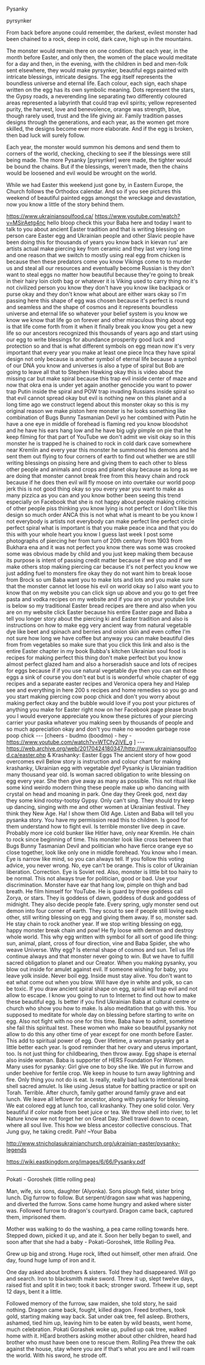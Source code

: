 Pysanky


pyrsynker

From back before anyone could remember, the darkest, evilest monster had been chained to a rock, deep in cold, dark cave, high up in the mountains.

The monster would remain there on one condition: that each year, in the month before Easter, and only then, the women of the place would meditate for a day and then, in the evening, with the children in bed and men-folk sent elsewhere, they would make pyrsynker, beautiful eggs painted with intricate blessings, intricate designs. The egg itself represents the boundless universe and eternal life. Each colour, each sign, each shape written on the egg has its own symbolic meaning. Dots represent the stars, the Gypsy roads, a neverending line separating two differently coloured areas represented a labyrinth that could trap evil spirits; yellow represented purity, the harvest, love and benevolence, orange was strength, blue, though rarely used, trust and the life giving air. Family tradition passes designs through the generations, and each year, as the women get more skilled, the designs become ever more elaborate. And if the egg is broken, then bad luck will surely follow.

Each year, the monster would summon his demons and send them to corners of the world, checking, checking to see if the blessings were still being made. The more Pysanky [pyrsynker] were made, the tighter would be bound the chains. But if the blessings, weren't made, then the chains would be loosened and evil would be wrought on the world.

While we had Easter this weekend just gone by, in Eastern Europe, the Church follows the Orthodox calendar. And so if you see pictures this weekend of beautiful painted eggs amongst the wreckage and devastation, now you know a little of the story behind them.



https://www.ukrainiansoulfood.ca/ 
https://www.youtube.com/watch?v=MSirAetg4nc hello bloop check this your Baba here
and today I want to talk to you about ancient Easter tradition and that is writing blessing on person care Easter egg and Ukrainian people and other Slavic people have been doing this for thousands of years you know back in kievan rus' are artists actual make piercing key from ceramic and they last very long time and one reason that we switch to mostly using real egg from chicken is because then these predators come you know Vikings come to to murder us and steal all our resources and eventually become Russian is they don't want to steal eggs no matter how beautiful because they're going to break in their hairy loin cloth bag or whatever it is Viking used to carry thing no it's not civilized person you know they don't have you know like backpack or purse okay and they don't know what about are either wars okay so I'm passing here this shape of egg was chosen because it's perfect is round and seamless and the shape of cosmos and it represents boundless universe and eternal life so whatever your belief system is you know we know we know that life go on forever and other miraculous thing about egg is that life come forth from it when it finally break you know you get a new life so our ancestors recognized this thousands of years ago and start using our egg to write blessings for abundance prosperity good luck and protection so and that is what different symbols on egg mean now it's very important that every year you make at least one piece Inca they have spiral design not only because is another symbol of eternal life because a symbol of our DNA you know and universes is also a type of spiral but Bob are going to leave all that to Stephen Hawking okay this is video about the missing car but make spiral because this trap evil inside center of maze and now that okra ena is under yet again another genocide you want to power trap Putin inside the spiral and POW trap invading Russians inside spiral so that evil cannot spread okay but evil is nothing new on this planet and a long time ago we construct legend about this monster okay so this is my original reason we make piston here monster is he looks something like combination of Bugs Bunny Tasmanian Devil yo her combined with Putin he have a one eye in middle of forehead is flaming red you know bloodshot and he have his ears hang low and he have big ugly pimple on pie that he keep filming for that part of YouTube we don't admit we visit okay so in this monster he is trapped he is chained to rock in cold dark cave somewhere near Kremlin and every year this monster he summoned his demons and he sent them out flying to four corners of earth to find out whether we are still writing blessings on pissing here and giving them to each other to bless other people and animals and crops and planet okay because as long as we are doing that monster cannot break free from this heavy chain and rock because if he does then evil will fly moose on into overtake our world poop jerk this is not good thing okay so you every year you want to make as many pizzica as you can and you know bother been seeing this trend especially on Facebook that she is not happy about people making criticism of other people piss thinking you know lying is not perfect or I don't like this design so much order ANCA this is not what what is meant to be you know I not everybody is artists not everybody can make perfect line perfect circle perfect spiral what is important is that you make peace inca and that you do this with your whole heart you know I guess last week I post some photographs of piercing her from turn of 20th century from 1903 from Bukhara ena and it was not perfect you know there was some was crooked some was obvious made by child and you just keep making them because its purpose is intent of passing credit matter because if we stop and if we make others stop making piercing car because it's not perfect you know we just adding fuel to monsters fire okay they do not want him to break loose from Brock so um Baba want you to make lots and lots and you make sure that the monster cannot let loose his evil on world okay so I also want you to know that on my website you can click sign up above and you go to get free pasta and vodka recipes on my website and if you are on your youtube link is below so my traditional Easter bread recipes are there and also when you are on my website click Easter because his entire Easter page and Baba a tell you longer story about the piercing ki and Easter tradition and also is instructions on how to make egg very ancient way from natural vegetable dye like beet and spinach and berries and onion skin and even coffee I'm not sure how long we have coffee but anyway you can make beautiful dies from from vegetables so make sure that you click this link and also is the entire Easter chapter in my book Bubba's kitchen Ukrainian soul food is recipes for making perfect this thing don't make perfect but you know almost perfect glazed ham and also a horseradish sauce and lots of recipes for eggs because if if you use natural vegetable dye then you can eat those eggs a sink of course you don't eat but is is wonderful whole chapter of egg recipes and a separate easter recipes and Veronica opera hey and Halep see and everything in here 200 s recipes and home remedies so you go and you start making piercing cow poop chick and don't you worry about making perfect okay and the bubble would love if you post your pictures of anything you make for Easter right now on her Facebook page please brush you I would everyone appreciate you know these pictures of your piercing carrier your paska whatever you making seen by thousands of people and so much appreciation okay and don't you make no wooden garbage rose poop chick --- [cheers - budmo  (boodmo) - hey - https://www.youtube.com/watch?v=WTCfy2jVE_g ] 
--- https://web.archive.org/web/20170424180347/http://www.ukrainiansoulfood.ca/easter.php  & Krashanky: Easter Eggs
The ancient story of how good overcomes evil  Below story is instruction and colour chart for making krashanky, Ukrainian egg with vegetable dye!  Pysanky is Ukrainian tradition many thousand year old. Is woman sacred obligation to write blessing on egg every year. She then give away as many as possible. This not ritual like some kind weirdo modern thing these people make up who dancing with crystal on head and moaning in park. One day they Greek god, next day they some kind rootsy-tootsy Gypsy. Only can't sing. They should try keep up dancing, singing with me and other women at Ukrainian festival. They think they New Age. Ha! I show them Old Age. Listen and Baba will tell you pysanka story. You have my permission read this to children. Is good for them understand how to fight evil. Is terrible monster live deep in cave. Probably more ice cold bunker like Hitler have, only near Kremlin. He chain to rock since beginning of time. This monster look like cross between that Bugs Bunny Tasmanian Devil and politician who have fierce orange eye so close together, look like only one in middle forehead. You know who I mean. Eye is narrow like mind, so you can always tell. If you follow this voting advice, you never wrong. No, eye can't be orange. This is color of Ukrainian liberation. Correction. Eye is Soviet red. Also, monster is little bit too hairy to be normal. This not always true for politician, good or bad. Use your discrimination. Monster have ear that hang low, pimple on thigh and bad breath. He film himself for YouTube. He is guard by three goddess call Zorya, or stars. They is goddess of dawn, goddess of dusk and goddess of midnight. They also decide people fate. Every spring, ugly monster send out demon into four corner of earth. They scout to see if people still loving each other, still writing blessing on egg and giving them away. If so, monster sad. He stay chain to rock another year. If we stop writing blessing on egg, happy monster break chain and pow! He fly loose with demon and destroy whole world. This why egg written with symbol for all sort of good life thing: sun, animal, plant, cross of four direction, vine and Baba Spider, she who weave Universe. Why egg? Is eternal shape of cosmos and sun. Tell us life continue always and that monster never going to win. But we have to fulfill sacred obligation to planet and our Creator. When you making pysanky, you blow out inside for amulet against evil. If someone wishing for baby, you leave yolk inside. Never boil egg. Inside must stay alive. You don't want to eat what come out when you blow. Will have dye in white and yolk, so can be toxic. If you draw ancient spiral shape on egg, spiral will trap evil and not allow to escape. I know you going to run to Internet to find out how to make these beautiful egg. Is better if you find Ukrainian Baba at cultural centre or church who show you how to make. Is also meditation that go with this. You supposed to meditate for whole day on blessing before starting to write on egg. Also not fight with no one for this time. Baba have to admit, sometime she fail this spiritual test. These women who make so beautiful pysanky not allow to do this any other time of year except for one month before Easter. This add to spiritual power of egg. Over lifetime, a woman pysanky get a little better each year. Is good reminder that her ovary and uterus important, too. Is not just thing for childbearing, then throw away. Egg shape is eternal also inside woman. Baba is supporter of HERS Foundation For Women. Many uses for pysanky: Girl give one to boy she like. We put in furrow and under beehive for fertile crop. We keep in house to turn away lightning and fire. Only thing you not do is eat. Is really, really bad luck to intentional break shell sacred amulet. Is like using Jesus statue for batting practice or spit on Torah. Terrible. After church, family gather around family grave and eat lunch. We leave all leftover for ancestor, along with pysanky for blessing. We eat colored egg at lunch too, call krashanky. They one solid color. Very beautiful if color made from beet juice or tea.  We throw shell into river, to let Nature know we not forget her on Great Day. Shell travel down to ocean, where all soul live. This how we bless ancestor collective conscious. That Jung guy, he taking credit. Pah! ~Your Baba



http://www.stnicholasukrainianchurch.org/ukrainian-easter/pysanky-legends

https://wiki.eastkingdom.org/images/6/66/Pysanky.pdf




----


Pokati - Goroshek (little rolling pea)

Man, wife, six sons, daughter (Alyonka). Sons plough field, sister bring lunch. Dig furrow to follow. But serpent/dragon saw what was happening, and diverted the furrow. Sons came home hungry and asked where sister was. Followed furrow to dragon's courtyard. Dragon came back, captured them, imprisoned them.

Mother was walking to do the washing, a pea came rolling towards here. Stepped down, picked it up, and ate it. Soon her belly began to swell, and soon after that she had a baby - Pokati-Goroshek, little Rolling Pea.

Grew up big and strong. Huge rock, lifted out himself, other men afraid. One day, found huge lump of iron and it.

One day asked about brothers & sisters. Told they had disappeared. Will go and search. Iron to blacksmith make sword. Threw it up, slept twelve days, raised fist and split it in two; took it back; stronger sword. Trheew it up, sept 12 days, bent it a little.

Followed memory of the furrow, saw maiden, she told story, he said nothing. Dragon came back, fought, killed dragon. Freed brothers, took gold, starting making way back. Sat under oak tree, fell asleep. Brothers, ashamed, tied him up, leaving him to be eaten by wild beasts, went home, much celebration. Pokati Gorashek woke up, pulled up oak tree, walked home with it. HEard brothers asking mother about other children, heard had brother who must have been one to rescue them. Rolling Pea threw the oak against the house,  stay where you are if that's what you are and I will roam the world. With his sword, he strode off.